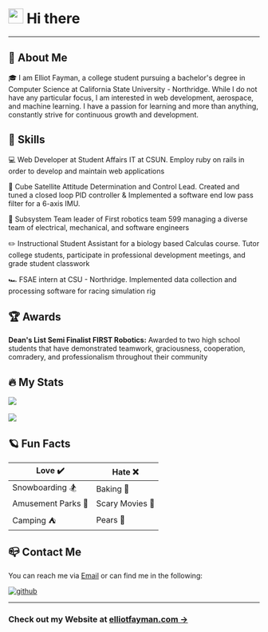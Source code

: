 # <img src="https://media.giphy.com/media/hvRJCLFzcasrR4ia7z/giphy.gif" width="30px"/> Hi there
---
## :rocket:	 About Me

:mortar_board: I am Elliot Fayman, a college student pursuing a bachelor's degree in Computer Science at 
California State University - Northridge. While I do not have any particular focus, I am interested in web development, aerospace,
and machine learning. I have a passion for learning and more than anything, constantly strive for continuous growth and development.


## :stars: Skills 

:computer: Web Developer at Student Affairs IT at CSUN. Employ ruby on rails in order to develop and maintain web applications

:satellite: Cube Satellite Attitude Determination and Control Lead. Created and tuned a closed loop PID controller & Implemented a software 
end low pass filter for a 6-axis IMU.

:robot: Subsystem Team leader of First robotics team 599 managing a diverse team of electrical, mechanical, and software engineers

:pencil2: Instructional Student Assistant for a biology based Calculas course. Tutor college students, participate in professional development meetings, and grade student classwork

:racing_car: FSAE intern at CSU - Northridge. Implemented data collection and processing software for racing simulation rig



## :trophy: Awards
**Dean's List Semi Finalist FIRST Robotics:** Awarded to two high school students that have demonstrated teamwork, graciousness,
cooperation, comradery, and professionalism throughout their community

## :fire: My Stats
<a href="https://github.com/anuraghazra/github-readme-stats">
  <img align="center" src="http://github-readme-streak-stats.herokuapp.com?user=elliotfayman&theme=tokyonight&hide_border=true&date_format=M%20j%5B%2C%20Y%5D&fire=DD2727" />
</a>
 <br><br>
<a href="https://github.com/anuraghazra/convoychat">
  <img align="center" src="https://github-readme-stats.vercel.app/api/top-langs/?username=elliotfayman&layout=compact&theme=tokyonight" />
</a>



## :ringed_planet: Fun Facts
| Love :heavy_check_mark: | Hate :x: |
| ----------- | ----------- |
| Snowboarding :snowboarder: | Baking :cookie: |
| Amusement Parks :roller_coaster:| Scary Movies :zombie:|
| Camping :tent:| Pears :pear:|

## :mailbox_closed: Contact Me ##
You can reach me via [Email](mailto:elliotfayman@gmail.com) or can find me in the following: 

[![github](https://img.shields.io/badge/GitHub-000000?style=for-the-badge&logo=GitHub&logoColor=white)](https://github.com/elliotfayman) [![<LinkedIn>](https://img.shields.io/badge/LinkedIn-0072b1?style=for-the-badge&logo=LinkedIn&logoColor=white)](https://www.linkedin.com/in/elliot-fayman-5974a2202/)

---
 
 ### Check out my Website at [elliotfayman.com &rarr;](https://elliotfayman.com)

